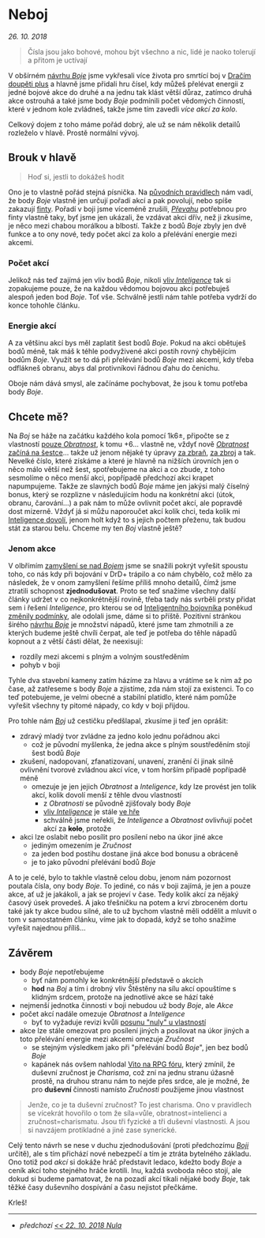 # Neboj

*26. 10. 2018*

> Čísla jsou jako bohové, mohou být všechno a nic, lidé je naoko tolerují a přitom je uctívají

V obšírném [návrhu *Boje*](2018-08-10-boj.md) jsme vykřesali více života pro smrtící boj v [Dračím doupěti plus](https://www.drdplus.info) a hlavně jsme přidali hru čísel, kdy můžeš přelévat energii z jedné bojové akce do druhé a na jednu tak klást větší důraz, zatímco druhá akce ostrouhá a také jsme body *Boje* podmínili počet vědomých činností, které v jednom kole zvládneš, takže jsme tím zavedli *více akcí za kolo*.

Celkový dojem z toho máme pořád dobrý, ale už se nám několik detailů rozleželo v hlavě. Prostě normální vývoj.

## Brouk v hlavě

> Hoď si, jestli to dokážeš hodit

Ono je to vlastně pořád stejná písnička. Na [původních pravidlech](https://pph.drdplus.info/?version=1.0&trial=1#boj) nám vadí, že body *Boje* vlastně jen určují pořadí akcí a pak povolují, nebo spíše zakazují [finty](https://bojovnik.drdplus.info/?version=1.0&trial=1#finty).
Pořadí v boji jsme víceméně zrušili, [*Převahu*](2018-10-05-prevaha.md) potřebnou pro finty vlastně taky, byť jsme jen ukázali, že vzdávat akci dřív, než ji zkusíme, je něco mezi chabou morálkou a blbostí. Takže z bodů *Boje* zbyly jen dvě funkce a to ony nové, tedy počet akcí za kolo a přelévání energie mezi akcemi.

### Počet akcí
Jelikož nás teď zajímá jen vliv bodů *Boje*, nikoli [vliv *Inteligence*](2018-10-10-inteligentni_bojovnik.md) tak si zopakujeme pouze, že na každou vědomou bojovou akci potřebuješ alespoň jeden bod *Boje*. Toť vše. Schválně jestli nám tahle potřeba vydrží do konce tohohle článku.

### Energie akcí
A za většinu akcí bys měl zaplatit šest bodů *Boje*. Pokud na akci obětuješ bodů méně, tak máš k téhle podvyživené akci postih rovný chybějícím bodům *Boje*. Využít se to dá při přelévání bodů *Boje* mezi akcemi, kdy třeba odflákneš obranu, abys dal protivníkovi řádnou ďahu do čenichu.

Oboje nám dává smysl, ale začínáme pochybovat, že jsou k tomu potřeba body *Boje*.

## Chcete mě?
Na *Boj* se háže na začátku každého kola pomocí 1k6±, připočte se z vlastností [pouze *Obratnost*](2018-08-10-boj.md#Shrnutí), k tomu +6... vlastně ne, vždyť nově [*Obratnost* začíná na šestce](2018-10-22-nula.md#Šestka)... takže už jenom nějaké ty úpravy [za zbraň](https://pph.drdplus.info/?version=1.0&trial=1#tabulka_postihu_za_chybejici_dovednost), [za zbroj](https://pph.drdplus.info/?version=1.0&trial=1#tabulka_zbroji_a_prileb) a tak. Nevelké číslo, které získáme a které je hlavně na nižších úrovních jen o něco málo větší než šest, spotřebujeme na akci a co zbude, z toho sesmolíme o něco menší akci, popřípadě předchozí akci krapet napumpujeme.
Takže ze slavných bodů *Boje* máme jen jakýsi malý číselný bonus, který se rozplizne v následujícím hodu na konkrétní akci (útok, obranu, čarování...) a pak nám to může ovlivnit počet akcí, ale popravdě dost mizerně. Vždyť já si můžu naporoučet akcí kolik chci, teda kolik mi [Inteligence dovolí](2018-10-10-inteligentni_bojovnik.md), jenom holt když to s jejich počtem přeženu, tak budou stát za starou belu.
Chceme my ten *Boj* vlastně ještě?

### Jenom akce
V olbřímím [zamyšlení se nad *Bojem*](2018-08-10-boj.md) jsme se snažili pokrýt vyřešit spoustu toho, co nás kdy při bojování v DrD+ trápilo a co nám chybělo, což mělo za následek, že v onom zamyšlení řešíme příliš mnoho detailů, čímž jsme ztratili schopnost **zjednodušovat**. Proto se teď snažíme všechny další články udržet v co nejkonkrétnější rovině, třeba tady nás svrběli prsty přidat sem i řešení *Inteligence*, pro kterou se od [Inteligentního bojovníka](2018-10-10-inteligentni_bojovnik.md) poněkud [změnily podmínky](2018-10-22-nula.md), ale odolali jsme, dáme si to příště.
Pozitivní stránkou širého [návrhu *Boje*](2018-08-10-boj.md) je množství nápadů, které jsme tam zhmotnili a ze kterých budeme ještě chvíli čerpat, ale teď je potřeba do těhle nápadů kopnout a z větší části dělat, že neexisují:

- rozdíly mezi akcemi s plným a volným soustředěním
- pohyb v boji

Tyhle dva stavební kameny zatím házíme za hlavu a vrátíme se k nim až po čase, až zatřeseme s body *Boje* a zjistíme, zda nám stojí za existenci.
To co teď potebujeme, je velmi obecné a stabilní platidlo, které nám pomůže vyřešit všechny ty pitomé nápady, co kdy v boji přijdou.

Pro tohle nám [*Boj*](2018-08-10-boj.md) už cestičku předšlapal, zkusíme ji teď jen oprášit:

- zdravý mladý tvor zvládne za jedno kolo jednu pořádnou akci
    - což je původní myšlenka, že jedna akce s plným soustředěním stojí šest bodů *Boje*
- zkušení, nadopovaní, zfanatizovaní, unavení, zranění či jinak silně ovlivnění tvorové zvládnou akcí více, v tom horším případě popřípadě méně
    - omezuje je jen jejich *Obratnost* a *Inteligence*, kdy lze provést jen tolik akcí, kolik dovolí menší z těhle dvou vlastností
        - z *Obratnosti* se původně zjišťovaly body *Boje*
        - [vliv *Inteligence*](2018-10-10-inteligentni_bojovnik.md) je stále [ve hře](2018-10-22-nula.md#Šestka)
        - schválně jsme neřekli, že *Inteligence* a *Obratnost* ovlivňují počet akcí za ~~**kolo**~~, protože 
- akci lze oslabit nebo posílit pro posílení nebo na úkor jiné akce
    - jediným omezením je *Zručnost*
    - za jeden bod postihu dostane jiná akce bod bonusu a obráceně
    - je to jako původní přelévání bodů *Boje*

A to je celé, bylo to takhle vlastně celou dobu, jenom nám pozornost poutala čísla, ony body *Boje*. To jediné, co nás v boji zajímá, je jen a pouze akce, ať už je jakákoli, a jak se projeví v čase. Tedy kolik akcí za nějaký časový úsek provedeš. A jako třešničku na potem a krví zbroceném dortu také jak ty akce budou silné, ale to už bychom vlastně měli oddělit a mluvit o tom v samostatném článku, víme jak to dopadá, když se toho snažíme vyřešit najednou příliš...

## Závěrem

- body *Boje* nepotřebujeme
    - byť nám pomohly ke konkrétnější představě o akcích
    - **hod** na *Boj* a tím i drobný vliv Štěstěny na sílu akcí opouštíme s klidným srdcem, protože na jednotlivé akce se hází také
- nejmenší jednotka činnosti v boji nebudou už body *Boje*, ale *Akce*
- počet akcí nadále omezuje *Obratnost* a *Inteligence*
    - byť to vyžaduje revizi kvůli [posunu "nuly" u vlastností](2018-10-22-nula.md)
- akce lze stále omezovat pro posílení jiných a posilovat na úkor jiných a toto přelévání energie mezi akcemi omezuje *Zručnost*
    - se stejným výsledkem jako při "přelévání bodů *Boje*", jen bez bodů *Boje*
    - kapánek nás ovšem nahlodal [Vito na RPG fóru](https://rpgforum.cz/forum/viewtopic.php?f=238&t=15032&start=60#p544969), který zmínil, že duševní zručnost je *Charisma*, což zní na jednu stranu úžasně prostě, na druhou stranu nám to nejde přes srdce, ale je možné, že pro **duševní** činnosti namísto *Zručnosti* použijeme jinou vlastnost
> Jenže, co je ta duševní zručnost?
> To jest charisma. Ono v pravidlech se vícekrát hovořilo o tom že síla=vůle, obratnost=intelienci a zručnost=charismatu. Jsou tři fyzické a tři duševní vlastnosti. A jsou si navzájem protikladné a jiné zase synerické.

Celý tento návrh se nese v duchu zjednodušování (proti předchozímu [*Boji*](2018-08-10-boj.md) určitě), ale s tím přichází nové nebezpečí a tím je ztráta bytelného základu. Ono totiž pod *akcí* si dokáže hráč představit ledaco, kdežto body *Boje* a ceník akcí toho stejného hráče krotili.
Inu, každá svoboda něco stojí, ale dokud si budeme pamatovat, že na pozadí akcí tikali nějaké body *Boje*, tak těžké časy duševního dospívání a času nejistot přečkáme.

Krleš!

---

- *předchozí [<< 22. 10. 2018 Nula](2018-10-22-nula.md)*
